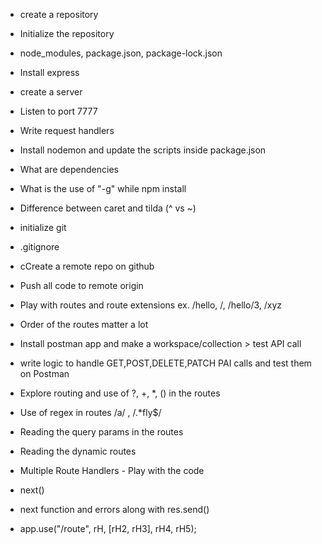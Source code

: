 - create a repository
- Initialize the repository
- node_modules, package.json, package-lock.json
- Install express
- create a server
- Listen to port 7777
- Write request handlers
- Install nodemon and update the scripts inside package.json
- What are dependencies
- What is the use of "-g" while npm install
- Difference between caret and tilda (^ vs ~)



- initialize git
- .gitignore
- cCreate a remote repo on github
- Push all code to remote origin



- Play with routes and route extensions ex. /hello, /, /hello/3, /xyz
- Order of the routes matter a lot


 
- Install postman app and make a workspace/collection > test API call
- write logic to handle GET,POST,DELETE,PATCH PAI calls and test them on Postman


- Explore routing and use of ?, +, *, () in the routes
- Use of regex in routes /a/ , /.*fly$/
- Reading the query params in the routes
- Reading the dynamic routes


- Multiple Route Handlers - Play with the code
- next()
- next function and errors along with res.send()
- app.use("/route", rH, [rH2, rH3], rH4, rH5);